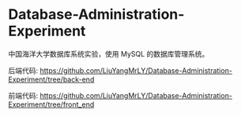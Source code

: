 # Database-Administration-Experiment

中国海洋大学数据库系统实验，使用 MySQL 的数据库管理系统。

后端代码: https://github.com/LiuYangMrLY/Database-Administration-Experiment/tree/back-end

前端代码: https://github.com/LiuYangMrLY/Database-Administration-Experiment/tree/front_end

